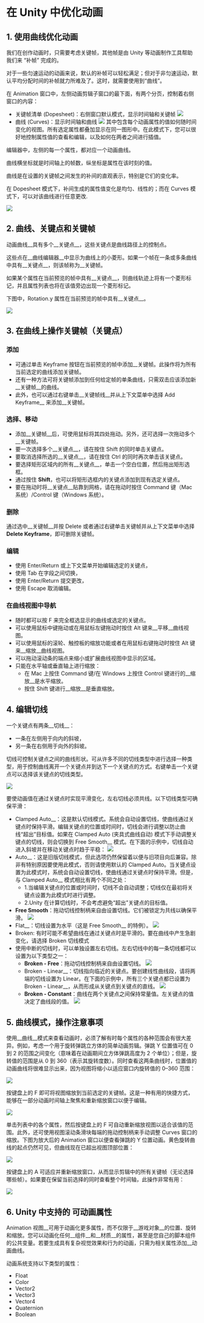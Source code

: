 # 在 Unity  中优化动画

## 1. 使用曲线优化动画

我们在创作动画时，只需要考虑关键帧，其他帧是由 Unity 等动画制作工具帮助我们来 “补帧” 完成的。

对于一些匀速运动的动画来说，默认的补帧可以轻松满足；但对于非匀速运动，默认平均分配时间的补帧就力所难及了。这时，就需要使用到“曲线”。

在 Animation 窗口中，左侧动画剪辑子窗口的最下面，有两个分页，控制着右侧窗口的内容：

* 关键帧清单 (Dopesheet)：右侧窗口默认模式，显示时间轴和关键帧
  ![](../imgs/AnimationEditorDopeSheetView.png)
* 曲线 (Curves)：显示时间轴和曲线
  ![](../imgs/AnimationEditorCurvesViewMultipleSelected.png)
  其中包含每个动画属性的值如何随时间变化的视图。所有选定属性都叠加显示在同一图形中。在此模式下，您可以很好地控制属性值的查看和编辑，以及如何在两者之间进行插值。

编辑器中，左侧的每一个属性，都对应一个动画曲线。

曲线横坐标就是时间轴上的帧数，纵坐标是属性在该时刻的值。

曲线是在设置的关键帧之间发生的补间的直观表示，特别是它们的变化率。

在 Dopesheet 模式下，补间生成的属性值变化是均匀、线性的；而在 Curves 模式下，可以对该曲线进行任意更改.

![](../imgs/AnimationEditorBouncingCube.gif)


## 2. 曲线、关键点和关键帧

动画曲线__具有多个__关键点__，这些关键点是曲线路径上的控制点。

这些点在__曲线编辑器__中显示为曲线上的小菱形。如果一个帧在一条或多条曲线中具有__关键点__，则该帧称为__关键帧。

如果某个属性在当前预览的帧中具有__关键点__，则曲线轨迹上将有一个菱形标记，并且属性列表也将在该值旁边出现一个菱形标记。

下图中，Rotation.y 属性在当前预览的帧中具有__关键点__。

![](../imgs/AnimationWindowCurveKeyframe.png)

## 3. 在曲线上操作关键帧（关键点）

### 添加

* 可通过单击 Keyframe 按钮在当前预览的帧中添加__关键帧。此操作将为所有当前选定的曲线添加关键帧。
* 还有一种方法可将关键帧添加到任何给定帧的单条曲线，只需双击应该添加新__关键帧__的曲线。
* 此外，也可以通过右键单击__关键帧线__并从上下文菜单中选择 Add Keyframe__ 来添加__关键帧。

### 选择、移动

* 添加__关键帧__后，可使用鼠标将其四处拖动。另外，还可选择一次拖动多个__关键帧。
* 要一次选择多个__关键点__，请在按住 Shift 的同时单击关键点。
* 要取消选择所选的__关键点__，请在按住 Ctrl 的同时再次单击该关键点。
* 要选择矩形区域内的所有__关键点__，单击一个空白位置，然后拖出矩形选框。
* 通过按住 __Shift__，也可以将矩形选框内的关键点添加到现有选定关键点。
* 要在拖动时将__关键点__贴靠到网格，请在拖动时按住 Command 键（Mac 系统）/Control 键（Windows 系统）。
  
### 删除

通过选中__关键帧__并按 Delete 或者通过右键单击关键帧并从上下文菜单中选择 __Delete Keyframe__，即可删除关键帧。

### 编辑

* 使用 Enter/Return 或上下文菜单开始编辑选定的关键点，
* 使用 Tab 在字段之间切换，
* 使用 Enter/Return 提交更改，
* 使用 Escape 取消编辑。

### 在曲线视图中导航

* 随时都可以按 F 来完全框选显示的曲线或选定的关键点。
* 可以使用鼠标中键拖动或在用鼠标左键拖动时按住 Alt 键来__平移__曲线视图。
* 可以使用鼠标的滚轮、触控板的缩放功能或者在用鼠标右键拖动时按住 Alt 键来__缩放__曲线视图。
* 可以拖动滚动条的端点来缩小或扩展曲线视图中显示的区域。
* 只能在水平轴或垂直轴上进行缩放：
  * 在 Mac 上按住 Command 键/在 Windows 上按住 Control 键进行的__缩放__是水平缩放。
  * 按住 Shift 键进行__缩放__是垂直缩放。

## 4. 编辑切线

一个关键点有两条__切线__：
* 一条在左侧用于向内的斜坡，
* 另一条在右侧用于向外的斜坡。

切线可控制关键点之间的曲线形状。可从许多不同的切线类型中进行选择一种类型，用于控制曲线离开一个关键点并到达下一个关键点的方式。右键单击一个关键点可以选择该关键点的切线类型。

![](../imgs/AnimationCurveTangentMenu.png)

要使动画值在通过关键点时实现平滑变化，左右切线必须共线。以下切线类型可确保平滑：

* Clamped Auto__：这是默认切线模式。系统会自动设置切线，使曲线通过关键点时保持平滑。编辑关键点的位置或时间时，切线会进行调整以防止曲线“超出”目标值。如果在 Clamped Auto (夹具式曲线自动) 模式下手动调整关键点的切线，则会切换到 Free Smooth__ 模式。在下面的示例中，切线自动进入斜坡并在移动关键点时趋于平稳：
  ![](../imgs/AnimationClampedAutoTangents.gif)
* Auto__：这是旧版切线模式，但此选项仍然保留着以便与旧项目向后兼容。除非有特别原因要使用此模式，否则请使用默认的 Clamped Auto。当关键点设置为此模式时，系统会自动设置切线，使曲线通过关键点时保持平滑。但是，与 Clamped Auto__ 模式相比有两个不同之处： 
  * 1.当编辑关键点的位置或时间时，切线不会自动调整；切线仅在最初将关键点设置为此模式时进行调整。 
  * 2.Unity 在计算切线时，不会考虑避免“超出”关键点的目标值。
* __Free Smooth__：拖动切线控制柄来自由设置切线。它们被锁定为共线以确保平滑。
  ![](../imgs/AnimationFreeSmooth.png) 
* Flat__：切线设置为水平（这是 Free Smooth__ 的特例）。
  ![](../imgs/AnimationFlat.png)
* Broken: 有时可能不希望曲线在通过关键点时是平滑的。要在曲线中产生急剧变化，请选择 Broken 切线模式  
* 使用中断的切线时，可以单独设置左右切线。左右切线中的每一条切线都可以设置为以下类型之一：
  * __Broken - Free__：拖动切线控制柄来自由设置切线。
    ![](../imgs/AnimationBrokenFree.png)
  * Broken - Linear__：切线指向临近的关键点。要创建线性曲线段，请将两端的切线设置为 Linear。在下面的示例中，所有三个关键点都已设置为 Broken - Linear__，从而形成从关键点到关键点的直线。
    ![](../imgs/AnimationBrokenLinear.png)
  * __Broken - Constant__：曲线在两个关键点之间保持常量值。左关键点的值决定了曲线段的值。
    ![](../imgs/AnimationBrokenConstant.png)

## 5. 曲线模式，操作注意事项

使用__曲线__模式来查看动画时，必须了解有时每个属性的各种范围会有很大差异。例如，考虑一个用于旋转弹跳立方体的简单动画剪辑。弹跳 Y 位置值可在 0 到 2 的范围之间变化（意味着在动画期间立方体弹跳高度为 2 个单位）；但是，旋转值的范围是从 0 到 360（表示其旋转度数）。同时查看这两条曲线时，位置值的动画曲线将很难显示出来，因为视图将缩小以适应窗口内旋转值的 0–360 范围：

![](../imgs/AnimationEditorTwoCurvesBigRangeDifference.png)

按键盘上的 F 即可将视图缩放到当前选定的关键帧。这是一种有用的快捷方式，能够在一部分动画时间轴上聚焦和重新缩放窗口以便于编辑。

![](../imgs/AnimationEditorSelectedKeyframesFitView.png)

单击列表中的各个属性，然后按键盘上的 F 可自动重新缩放视图以适合该值的范围。此外，还可使用视图滚动条滑块每端的拖动控制柄来手动调整 Curves 窗口的缩放。下图为放大后的 Animation 窗口以便查看弹跳的 Y 位置动画。黄色旋转曲线的起点仍然可见，但曲线现在已超出视图顶部位置：

![](../imgs/AnimationEditorTwoCurvesZoomedIn.png)

按键盘上的 A 可适应并重新缩放窗口，从而显示剪辑中的所有关键帧（无论选择哪些帧）。如果要在保留当前选择的同时查看整个时间轴，此操作非常有用：

![](../imgs/AnimationEditorSelectedKeyframesAllView.png)

## 6. Unity 中支持的 可动画属性

Animation 视图__可用于动画化更多属性，而不仅限于__游戏对象__的位置、旋转和缩放。您可以动画化任何__组件__和__材质__的属性，甚至是您自己的脚本组件的公共变量。若要生成具有复杂视觉效果和行为的动画，只需为相关属性添加__动画曲线。

动画系统支持以下类型的属性：

* Float
* Color
* Vector2
* Vector3
* Vector4
* Quaternion
* Boolean